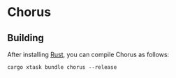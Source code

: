 # Chorus

## Building

After installing [Rust](https://rustup.rs/), you can compile Chorus as follows:

```shell
cargo xtask bundle chorus --release
```
